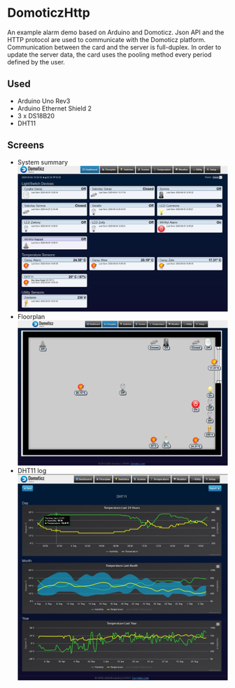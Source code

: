 # DomoticzHttp
An example alarm demo based on Arduino and Domoticz. Json API and the HTTP protocol are used to communicate with the Domoticz platform. Communication between the card and the server is full-duplex. In order to update the server data, the card uses the pooling method every period defined by the user.
## Used
* Arduino Uno Rev3
* Arduino Ethernet Shield 2
* 3 x DS18B20
* DHT11
## Screens
* System summary 
![System summary](image/summary.JPG "Summary")
* Floorplan
![Floorplan](image/floorplan.JPG "Floorplan")
* DHT11 log
![DHT11 log](image/log.JPG "Log")
